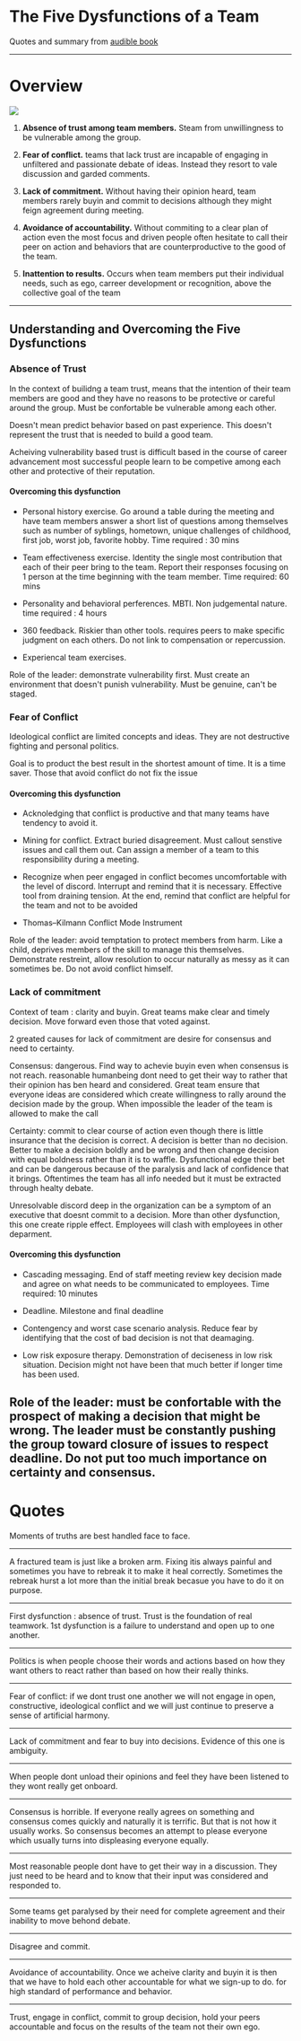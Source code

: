 # The Five Dysfunctions of a Team

Quotes and summary from [audible book](https://www.audible.ca/fr_CA/pd/The-Five-Dysfunctions-of-a-Team-Livre-Audio/B071S17ZMN) 

----
# Overview
![](https://github.com/chevalinator/ReadingSummary/blob/master/The%20Five%20Dysfunctions%20of%20a%20Team%20-%20Patrick%20Lencioni/img/5-dsyfunctions-pyramid.png)

1. **Absence of trust among team members.** Steam from unwillingness to be vulnerable among the group. 

2. **Fear of conflict.** teams that lack trust are incapable of engaging in unfiltered and passionate debate of ideas. Instead they resort to vale discussion and garded comments.

3. **Lack of commitment.** Without having their opinion heard, team members rarely buyin and commit to decisions although they might feign agreement during meeting.

4. **Avoidance of accountability.** Without commiting to a clear plan of action even the most focus and driven people often hesitate to call their peer on action and behaviors that are counterproductive to the good of the team. 

5. **Inattention to results.** Occurs when team members put their individual needs, such as ego, carreer development or recognition, above the collective goal of the team
----
## Understanding and Overcoming the Five Dysfunctions

### Absence of Trust

In the context of builidng a team trust, means that the intention of their team members are good and they have no reasons to be protective or careful around the group. Must be confortable be vulnerable among each other.

Doesn't mean predict behavior based on past experience. This doesn't represent the trust that is needed to build a good team.

Acheiving vulnerability based trust is difficult based in the course of career advancement most successful people learn to be competive among each other and protective of their reputation.

#### Overcoming this dysfunction

- Personal history exercise. Go around a table during the meeting and have team members answer a short list of questions among themselves such as number of syblings, hometown, unique challenges of childhood, first job, worst job, favorite hobby. Time required : 30 mins

- Team effectiveness exercise. Identity the single most contribution that each of their peer bring to the team. Report their responses focusing on 1 person at the time beginning with the team member. Time required: 60 mins

- Personality and behavioral perferences. MBTI. Non judgemental nature. time required : 4 hours

- 360 feedback. Riskier than other tools. requires peers to make specific judgment on each others. Do not link to compensation or repercussion.

- Experiencal team exercises.

Role of the leader: demonstrate vulnerability first. Must create an environment that doesn't punish vulnerability. Must be genuine, can't be staged.

### Fear of Conflict

Ideological conflict are limited concepts and ideas. They are not destructive fighting and personal politics.

Goal is to product the best result in the shortest amount of time. It is a time saver. Those that avoid conflict do not fix the issue

#### Overcoming this dysfunction

- Acknoledging that conflict is productive and that many teams have tendency to avoid it.

- Mining for conflict. Extract buried disagreement. Must callout senstive issues and call them out. Can assign a member of a team to this responsibility during a meeting.

- Recognize when peer engaged in conflict becomes uncomfortable with the level of discord. Interrupt and remind that it is necessary. Effective tool from draining tension. At the end, remind that conflict are helpful for the team and not to be avoided

- Thomas–Kilmann Conflict Mode Instrument

Role of the leader: avoid temptation to protect members from harm. Like a child, deprives members of the skill to manage this themselves. Demonstrate restreint, allow resolution to occur naturally as messy as it can sometimes be. Do not avoid conflict himself.

### Lack of commitment

Context of team : clarity and buyin. Great teams make clear and timely decision. Move forward even those that voted against.

2 greated causes for lack of commitment are desire for consensus and need to certainty.

Consensus: dangerous. Find way to achevie buyin even when consensus is not reach. reasonable humanbeing  dont need to get their way to rather that their opinion has ben heard and considered. Great team ensure that everyone ideas are considered which create willingness to rally around the decision made by the group. When impossible the leader of the team is allowed to make the call

Certainty: commit to clear course of action even though there is little insurance that the decision is correct. A decision is better than no decision. Better to make a decision boldly and be wrong and then change decision with equal boldness rather than it is to waffle. Dysfunctional edge their bet and can be dangerous because of the paralysis and lack of confidence that it brings. Oftentimes the team has all info needed but it must be extracted through healty debate.

Unresolvable discord deep in the organization can be a symptom of an executive that doesnt commit to a decision. More than other dysfunction, this one create ripple effect. Employees will clash with employees in other deparment.

#### Overcoming this dysfunction

- Cascading messaging. End of staff meeting review key decision made and agree on what needs to be communicated to employees. Time required: 10 minutes

- Deadline. Milestone and final deadline

- Contengency and worst case scenario analysis. Reduce fear by identifying that the cost of bad decision is not that deamaging.

- Low risk exposure therapy. Demonstration of deciseness in low risk situation. Decision might not have been that much better if longer time has been used.

Role of the leader: must be confortable with the prospect of making a decision that might be wrong. The leader must be constantly pushing the group toward closure of issues to respect deadline. Do not put too much importance on certainty and consensus.
----
# Quotes

Moments of truths are best handled face to face.

----

A fractured team is just like a broken arm. Fixing itis  always painful and sometimes you have to rebreak it to make it heal correctly. Sometimes the rebreak hurst a lot more than the initial break becasue you have to do it on purpose.

----

First dysfunction : absence of trust. Trust is the foundation of real teamwork. 1st dysfunction is a failure to understand and open up to one another.

----

Politics is when people choose their words and actions based on how they want others to react rather than based on how their really thinks.

-----

Fear of conflict: if we dont trust one another we will not engage in open, constructive, ideological conflict and we will just continue to preserve a sense of artificial harmony.

-----

Lack of commitment and fear to buy into decisions. Evidence of this one is ambiguity.

------

When people dont unload their opinions and feel they have been listened to they wont really get onboard.  

-----

Consensus is horrible. If everyone really agrees on something and consensus comes quickly and naturally it is terrific. But that is not how it usually works. So consensus becomes an attempt to please everyone which usually turns into displeasing everyone equally.

---

Most reasonable people dont have to get their way in a discussion. They just need to be heard and to know that their input was considered and responded to.

----

Some teams get paralysed by their need for complete agreement and their inability to move behond debate.

----

Disagree and commit.

----

Avoidance of accountability. Once we acheive clarity and buyin it is then that we have to hold each other accountable for what we sign-up to do. for high standard of performance and behavior.

----

Trust, engage in conflict, commit to group decision, hold your peers accountable and focus on the results of the team not their own ego.




